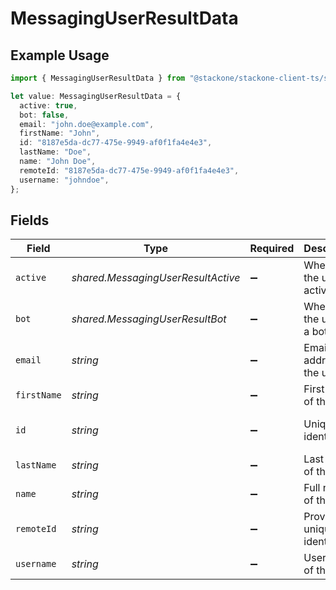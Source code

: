 # MessagingUserResultData

## Example Usage

```typescript
import { MessagingUserResultData } from "@stackone/stackone-client-ts/sdk/models/shared";

let value: MessagingUserResultData = {
  active: true,
  bot: false,
  email: "john.doe@example.com",
  firstName: "John",
  id: "8187e5da-dc77-475e-9949-af0f1fa4e4e3",
  lastName: "Doe",
  name: "John Doe",
  remoteId: "8187e5da-dc77-475e-9949-af0f1fa4e4e3",
  username: "johndoe",
};
```

## Fields

| Field                                | Type                                 | Required                             | Description                          | Example                              |
| ------------------------------------ | ------------------------------------ | ------------------------------------ | ------------------------------------ | ------------------------------------ |
| `active`                             | *shared.MessagingUserResultActive*   | :heavy_minus_sign:                   | Whether the user is active           | true                                 |
| `bot`                                | *shared.MessagingUserResultBot*      | :heavy_minus_sign:                   | Whether the user is a bot            | false                                |
| `email`                              | *string*                             | :heavy_minus_sign:                   | Email address of the user            | john.doe@example.com                 |
| `firstName`                          | *string*                             | :heavy_minus_sign:                   | First name of the user               | John                                 |
| `id`                                 | *string*                             | :heavy_minus_sign:                   | Unique identifier                    | 8187e5da-dc77-475e-9949-af0f1fa4e4e3 |
| `lastName`                           | *string*                             | :heavy_minus_sign:                   | Last name of the user                | Doe                                  |
| `name`                               | *string*                             | :heavy_minus_sign:                   | Full name of the user                | John Doe                             |
| `remoteId`                           | *string*                             | :heavy_minus_sign:                   | Provider's unique identifier         | 8187e5da-dc77-475e-9949-af0f1fa4e4e3 |
| `username`                           | *string*                             | :heavy_minus_sign:                   | Username of the user                 | johndoe                              |